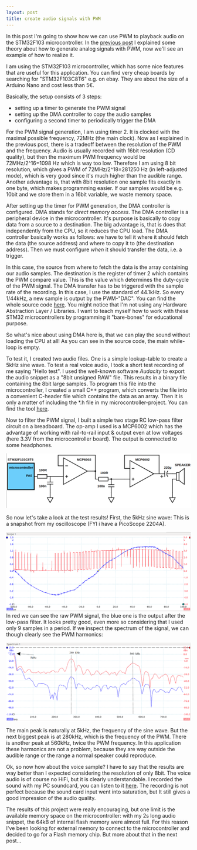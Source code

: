```yaml
---
layout: post
title: create audio signals with PWM
---
```


In this post I'm going to show how we can use PWM to playback audio on the STM32F103 microcontroller. In the [previous post](https://marcelmg.github.io/pwm_left_vs_centered/) I explained some theory about how to generate analog signals with PWM, now we'll see an example of how to realize it.

I am using the STM32F103 microcontroller, which has some nice features that are useful for this application. You can find very cheap boards by searching for "STM32F103C8T6" e.g. on ebay. They are about the size of a Arduino Nano and cost less than 5€. 

Basically, the setup consists of 3 steps:
* setting up a timer to generate the PWM signal
* setting up the DMA controller to copy the audio samples
* configuring a second timer to periodically trigger the DMA

For the PWM signal generation, I am using timer 2. It is clocked with the maximal possible frequency, 72MHz (the main clock). Now as I explained in the previous post, there is a tradeoff between the resolution of the PWM and the frequency. Audio is usually recorded with 16bit resolution (CD quality), but then the maximum PWM frequency would be 72MHz/2^16=1098 Hz which is way too low. Therefore I am using 8 bit resolution, which gives a PWM of 72MHz/2^18=281250 Hz (in left-adjusted mode), which is very good since it's much higher than the audible range. Another advantage is, that with 8bit resolution one sample fits exactly in one byte, which makes programming easier. If our samples would be e.g. 10bit and we store them in a 16bit variable, we waste memory space.

After setting up the timer for PWM generation, the DMA controller is configured. DMA stands for *direct memory access*. The DMA controller is a peripheral device in the microcontroller. It's purpose is basically to copy data from a source to a destination. The big advantage is, that is does that independently from the CPU, so it reduces the CPU load. The DMA controller basically works as follows: we have to tell it where it should fetch the data (the source address) and where to copy it to (the destination address). Then we must configure *when* it should transfer the data, i.e. a trigger.

In this case, the source from where to fetch the data is the array containing our audio samples. The destination is the register of timer 2 which contains the PWM compare value. This is the value which determines the duty-cycle of the PWM signal. The DMA transfer has to be triggered with the sample rate of the recording. In this case, I use the standard of 44.1kHz. So every 1/44kHz, a new sample is output by the PWM-"DAC". You can find the whole source code [here](https://github.com/MarcelMG/STM32F103C8T6/tree/master/PWM_DAC_SOUND). You might notice that I'm not using any Hardware Abstraction Layer / Libraries. I want to teach myself how to work with these STM32 microcontrollers by programming it "bare-bones" for educational purpose. 

So what's nice about using DMA here is, that we can play the sound without loading the CPU at all! As you can see in the source code, the main while-loop is empty.

To test it, I created two audio files. One is a simple lookup-table to create a 5kHz sine wave. To test a real voice audio, I took a short test recording of me saying "Hello test". I used the well-known software *Audacity* to export the audio snippet as a "8bit unsigned RAW" file. This results in a binary file containing the 8bit large samples. To program this file into the microcontroller, I created a small C++ program, which converts the file into a convenient C-header file which contains the data as an array. Then it is only a matter of including the *.h file in my microcontroller-project. You can find the tool [here](https://github.com/MarcelMG/Miscellaneous/blob/master/8bit_raw_audio_2_c_header_converter/main.cpp).

Now to filter the PWM signal, I built a simple two stage RC low-pass filter circuit on a breadboard. The op-amp I used is a MCP6002 which has the advantage of working with rail-to-rail input & output even at low voltages (here 3.3V from the microcontroller board). The output is connected to some headphones.


![pwm_dac_filter_schematic](https://raw.githubusercontent.com/MarcelMG/marcelmg.github.io/master/images/pwm_dac_filter_schematic.png)


So now let's take a look at the test results! First, the 5kHz sine wave: This is a snapshot from my oscilloscope (FYI i have a PicoScope 2204A).


![280kHz_PWM_5kHz_sine](https://raw.githubusercontent.com/MarcelMG/marcelmg.github.io/master/images/280kHz_PWM_5kHz_sine.png)
In red we can see the raw PWM signal, the blue one is the output after the low-pass filter. It looks pretty good, even more so considering that I used only 9 samples in a period. If we inspect the spectrum of the signal, we can though clearly see the PWM harmonics:


![280kHz_PWM_5kHz_sine_red_pwm_blue_filtered16kHz](https://raw.githubusercontent.com/MarcelMG/marcelmg.github.io/master/images/280kHz_PWM_5kHz_sine_red_pwm_blue_filtered16kHz.png)


The main peak is naturally at 5kHz, the frequency of the sine wave. But the next biggest peak is at 280kHz, which is the frequency of the PWM. There is another peak at 560kHz, twice the PWM frequency. In this application these harmonics are not a problem, because they are way outside the audible range or the range a normal speaker could reproduce.

Ok, so now how about the voice sample? I have to say that the results are way better than I expected considering the resolution of only 8bit. The voice audio is of course no HiFi, but it is clearly understandable. I recorded the sound with my PC soundcard, you can listen to it [here](https://raw.githubusercontent.com/MarcelMG/marcelmg.github.io/master/misc/PWM_DAC_test_sound.mp3). The recording is not perfect because the sound card input went into saturation, but It still gives a good impression of the audio quality.

The results of this project were really encouraging, but one limit is the available memory space on the microcontroller: with my 2s long audio snippet, the 64kB of internal flash memory were almost full. For this reason I've been looking for external memory to connect to the microcontroller and decided to go for a Flash memory chip. But more about that in the next post...
